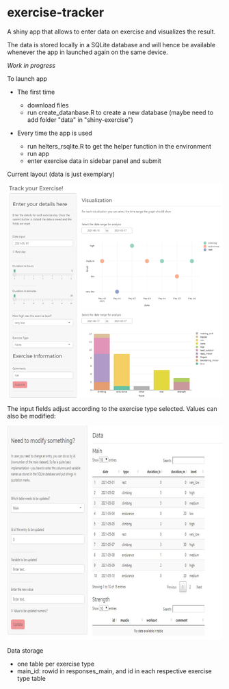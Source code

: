 # exercise-tracker

A shiny app that allows to enter data on exercise and visualizes the result.

The data is stored locally in a SQLite database and will hence be available whenever the app in launched again on the same device.

_Work in progress_

To launch app
- The first time
  - download files
  - run create_datanbase.R to create a new database (maybe need to add folder "data" in "shiny-exercise")

- Every time the app is used
  - run helters_rsqlite.R to get the helper function in the environment
  - run app
  - enter exercise data in sidebar panel and submit

Current layout (data is just exemplary)

<img src="https://github.com/sophchl/exercise-tracker/blob/master/documentation/pic1.jpg?raw=true" width="700" height="500">

The input fields adjust according to the exercise type selected. Values can also be modified:

<img src="https://github.com/sophchl/exercise-tracker/blob/master/documentation/pic2.jpg?raw=true" width="700" height="500">

Data storage
- one table per exercise type
- main_id: rowid in responses_main, and id in each respective exercise type table
